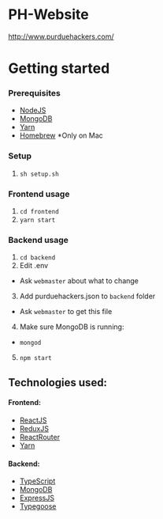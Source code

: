 # PH-Website

http://www.purduehackers.com/

# Getting started

### Prerequisites

-  [NodeJS](https://nodejs.org/en/)
-  [MongoDB](https://docs.mongodb.com/manual/installation/)
-  [Yarn](https://yarnpkg.com/en/docs/install)
-  [Homebrew](https://brew.sh/) \*Only on Mac

### Setup

1. `sh setup.sh`

### Frontend usage

1. `cd frontend`
2. `yarn start`

### Backend usage

1. `cd backend`
2. Edit .env

-  Ask `webmaster` about what to change

3. Add purduehackers.json to `backend` folder

-  Ask `webmaster` to get this file

4. Make sure MongoDB is running:

-  `mongod`

5. `npm start`

## Technologies used:

#### Frontend:

-  [ReactJS](https://reactjs.org/)
-  [ReduxJS](https://redux.js.org/)
-  [ReactRouter](https://github.com/ReactTraining/react-router)
-  [Yarn](https://yarnpkg.com/en/docs/install)

#### Backend:

-  [TypeScript](https://www.typescriptlang.org/)
-  [MongoDB](https://docs.mongodb.com/manual/installation/)
-  [ExpressJS](https://expressjs.com/)
-  [Typegoose](https://github.com/szokodiakos/typegoose)
